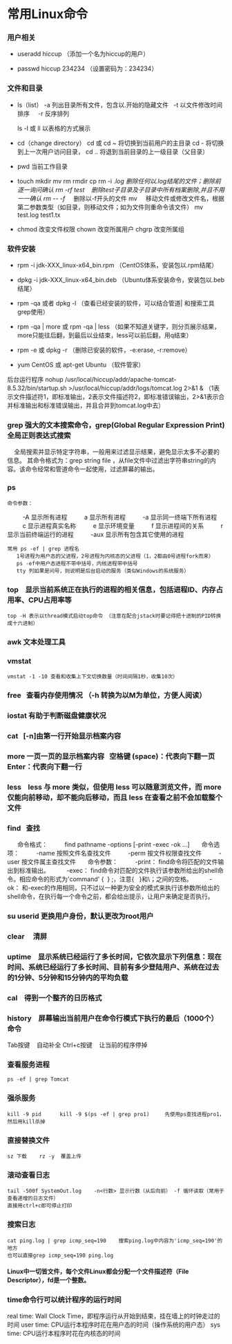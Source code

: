 
# 常用Linux命令

### 用户相关
   * useradd hiccup （添加一个名为hiccup的用户）
   
   * passwd hiccup 234234 （设置密码为：234234）

### 文件和目录
   * ls（list）
        -a 列出目录所有文件，包含以.开始的隐藏文件  
        -t 以文件修改时间排序    
        -r 反序排列
    
        ls -l 或 ll 以表格的方式展示
        
   * cd（change directory）
        cd 或 cd ~ 将切换到当前用户的主目录
        cd - 将切换到上一次用户访问目录， 
        cd .. 将退到当前目录的上一级目录（父目录）
        
   * pwd 当前工作目录
   
   * touch mkdir mv rm rmdir cp
        rm -i *.log	  删除任何以.log结尾的文件；删除前逐一询问确认 
        rm -rf test    删除test子目录及子目录中所有档案删除,并且不用一一确认
        rm -- -f*      删除以-f开头的文件
        mv    		  移动文件或修改文件名，根据第二参数类型（如目录，则移动文件；如为文件则重命令该文件） mv test.log test1.tx
   
   * chmod 改变文件权限   chown 改变所属用户    chgrp 改变所属组
   
### 软件安装
   * rpm -i jdk-XXX_linux-x64_bin.rpm （CentOS体系，安装包以.rpm结尾）
   * dpkg -i jdk-XXX_linux-x64_bin.deb （Ubuntu体系安装命令，安装包以.beb结尾）
   
   * rpm -qa 或者 dpkg -l （查看已经安装的软件，可以结合管道| 和搜索工具grep使用）
   * rpm -qa | more 或 rpm -qa | less （如果不知道关键字，则分页展示结果，more只能往后翻，到最后以业结束，less可以前后翻，用q结束）

   * rpm -e 或 dpkg -r （删除已安装的软件，-e:erase, -r:remove）
   
   * yum CentOS 或 apt-get Ubuntu （软件管家）
   
   后台运行程序
   nohup /usr/local/hiccup/addr/apache-tomcat-8.5.32/bin/startup.sh >/usr/local/hiccup/addr/logs/tomcat.log 2>&1 &
   （1表示文件描述符1，即标准输出，2表示文件描述符2，即标准错误输出，2>&1表示合并标准输出和标准错误输出，并且合并到tomcat.log中去）
   
### grep 强大的文本搜索命令，grep(Global Regular Expression Print)全局正则表达式搜索
    全局搜索并显示特定字符串，一般用来过滤显示结果，避免显示太多不必要的信息。
    其命令格式为：grep string file ，从file文件中过滤出字符串string的内容。该命令经常和管道命令一起使用，过滤屏幕的输出。
    
### ps    
	命令参数：
         -A 显示所有进程
         a 显示所有进程
         -a 显示同一终端下所有进程
         c 显示进程真实名称
         e 显示环境变量
         f 显示进程间的关系
         r 显示当前终端运行的进程
         -aux 显示所有包含其它使用的进程

	常用 ps -ef | grep 进程名
	   1号进程为用户态的父进程，2号进程为内核态的父进程（1，2都由0号进程fork而来）
	   ps -ef中用户态进程不带中括号，内核进程带中括号
	   tty 列如果是问号，则说明是后台启动的服务（类似Windows的系统服务）

### top    显示当前系统正在执行的进程的相关信息，包括进程ID、内存占用率、CPU占用率等 
    top -H 表示以thread模式启动top命令 （注意在配合jstack时要记得把十进制的PID转换成十六进制）
    
### awk 文本处理工具
    
### vmstat
    vmstat -1 -10 查看和收集上下文切换数量（时间间隔1秒，收集10次）

### free   查看内存使用情况 （-h 转换为以M为单位，方便人阅读）

### iostat 有助于判断磁盘健康状况

### cat   [-n]由第一行开始显示档案内容 
### more 一页一页的显示档案内容   空格键 (space)：代表向下翻一页  Enter：代表向下翻一行
### less    less 与 more 类似，但使用 less 可以随意浏览文件，而 more 仅能向前移动，却不能向后移动，而且 less 在查看之前不会加载整个文件

### find   查找    
      命令格式：
         find pathname -options [-print -exec -ok ...]
      命令选项：
         -name 按照文件名查找文件
         -perm 按文件权限查找文件
         -user 按文件属主查找文件
      命令参数：
         -print： find命令将匹配的文件输出到标准输出。
         -exec： find命令对匹配的文件执行该参数所给出的shell命令。相应命令的形式为'command' {  } \;，注意{   }和\；之间的空格。
         -ok： 和-exec的作用相同，只不过以一种更为安全的模式来执行该参数所给出的shell命令，在执行每一个命令之前，都会给出提示，让用户来确定是否执行。

### su userid 更换用户身份，默认更改为root用户 
### clear     清屏

### uptime    显示系统已经运行了多长时间，它依次显示下列信息：现在时间、系统已经运行了多长时间、目前有多少登陆用户、系统在过去的1分钟、5分钟和15分钟内的平均负载
### cal    得到一个整齐的日历格式
### history    屏幕输出当前用户在命令行模式下执行的最后（1000个）命令


Tab按键    自动补全
Ctrl+c按键    让当前的程序停掉


### 查看服务进程
    ps -ef | grep Tomcat 
  
### 强杀服务
    kill -9 pid      kill -9 $(ps -ef | grep pro1)     先使用ps查找进程pro1，然后用kill杀掉
  
### 直接替换文件
    sz 下载    rz -y  覆盖上传

### 滚动查看日志
    tail -500f SystemOut.log    -n<行数> 显示行数（从后向前） -f 循环读取（常用于查看递增的日志文件）   
    直接用ctrl+c即可停止打印 

### 搜索日志
    cat ping.log | grep icmp_seq=190    搜索ping.log中内容为'icmp_seq=190'的地方 
    也可以直接grep icmp_seq=190 ping.log


#### Linux中一切皆文件，每个文件Linux都会分配一个文件描述符（File Descriptor），fd是一个整数。

### time命令行可以统计程序的运行时间
real time: Wall Clock Time，即程序运行从开始到结束，挂在墙上的时钟走过的时间
user time: CPU运行本程序时花在用户态的时间（操作系统的用户态）
sys  time: CPU运行本程序时花在内核态的时间





















